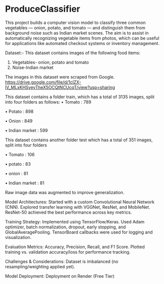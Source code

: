 # ProduceClassifier
This project builds a computer vision model to classify three common vegetables — onion, potato, and tomato — and distinguish them from background noise such as Indian market scenes. The aim is to assist in automatically recognizing vegetable items from photos, which can be useful for applications like automated checkout systems or inventory management.

Dataset:-
This dataset contains images of the following food items: 
1. Vegetables- onion, potato and tomato
2. Noise-Indian market
   
The images in this dataset were scraped from Google.
https://drive.google.com/file/d/1clZX-lV_MLxKHSyeyTheX5OCQtNCUcqT/view?usp=sharing

This dataset contains a folder train, which has a total of 3135 images, split into four folders as follows:
•	Tomato : 789

•	Potato : 898

•	Onion : 849

•	Indian market : 599

This dataset contains another folder test which has a total of 351 images, split into four folders

•	Tomato : 106

•	potato : 83

•	onion : 81

•	Indian market : 81

Raw image data was augmented to improve generalization.

Model Architectures:
Started with a custom Convolutional Neural Network (CNN).
Explored transfer learning with VGGNet, ResNet, and MobileNet.
ResNet-50 achieved the best performance across key metrics.

Training Strategy:
Implemented using TensorFlow/Keras.
Used Adam optimizer, batch normalization, dropout, early stopping, and GlobalAveragePooling.
TensorBoard callbacks were used for logging and visualization.

Evaluation Metrics:
Accuracy, Precision, Recall, and F1 Score.
Plotted training vs. validation accuracy/loss for performance tracking.

Challenges & Considerations:
Dataset is imbalanced (no resampling/weighting applied yet).

Model Deployment:
Deployment on Render (Free Tier)
